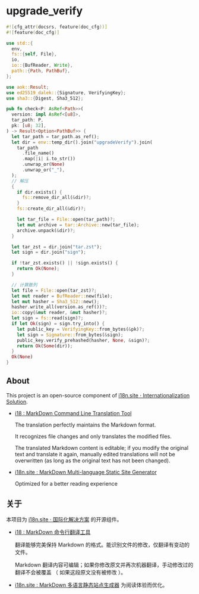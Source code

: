 # upgrade_verify

```rust
#![cfg_attr(docsrs, feature(doc_cfg))]
#![feature(doc_cfg)]

use std::{
  env,
  fs::{self, File},
  io,
  io::{BufReader, Write},
  path::{Path, PathBuf},
};

use aok::Result;
use ed25519_dalek::{Signature, VerifyingKey};
use sha3::{Digest, Sha3_512};

pub fn check<P: AsRef<Path>>(
  version: impl AsRef<[u8]>,
  tar_path: P,
  pk: [u8; 32],
) -> Result<Option<PathBuf>> {
  let tar_path = tar_path.as_ref();
  let dir = env::temp_dir().join("upgradeVerify").join(
    tar_path
      .file_name()
      .map(|i| i.to_str())
      .unwrap_or(None)
      .unwrap_or("_"),
  );
  // 解压
  {
    if dir.exists() {
      fs::remove_dir_all(&dir)?;
    }
    fs::create_dir_all(&dir)?;

    let tar_file = File::open(tar_path)?;
    let mut archive = tar::Archive::new(tar_file);
    archive.unpack(&dir)?;
  }

  let tar_zst = dir.join("tar.zst");
  let sign = dir.join("sign");

  if !tar_zst.exists() || !sign.exists() {
    return Ok(None);
  }

  // 计算散列
  let file = File::open(tar_zst)?;
  let mut reader = BufReader::new(file);
  let mut hasher = Sha3_512::new();
  hasher.write_all(version.as_ref())?;
  io::copy(&mut reader, &mut hasher)?;
  let sign = fs::read(sign)?;
  if let Ok(sign) = sign.try_into() {
    let public_key = VerifyingKey::from_bytes(&pk)?;
    let sign = Signature::from_bytes(&sign);
    public_key.verify_prehashed(hasher, None, &sign)?;
    return Ok(Some(dir));
  }
  Ok(None)
}
```

## About

This project is an open-source component of [i18n.site ⋅ Internationalization Solution](https://i18n.site).

* [i18 : MarkDown Command Line Translation Tool](https://i18n.site/i18)

  The translation perfectly maintains the Markdown format.

  It recognizes file changes and only translates the modified files.

  The translated Markdown content is editable; if you modify the original text and translate it again, manually edited translations will not be overwritten (as long as the original text has not been changed).

* [i18n.site : MarkDown Multi-language Static Site Generator](https://i18n.site/i18n.site)

  Optimized for a better reading experience

## 关于

本项目为 [i18n.site ⋅ 国际化解决方案](https://i18n.site) 的开源组件。

* [i18 : MarkDown 命令行翻译工具](https://i18n.site/i18)

  翻译能够完美保持 Markdown 的格式。能识别文件的修改，仅翻译有变动的文件。

  Markdown 翻译内容可编辑；如果你修改原文并再次机器翻译，手动修改过的翻译不会被覆盖 （ 如果这段原文没有被修改 ）。

* [i18n.site : MarkDown 多语言静态站点生成器](https://i18n.site/i18n.site) 为阅读体验而优化。
